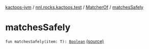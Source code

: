 [kactoos-jvm](../../index.md) / [nnl.rocks.kactoos.test](../index.md) / [MatcherOf](index.md) / [matchesSafely](.)

# matchesSafely

`fun matchesSafely(item: T): `[`Boolean`](https://kotlinlang.org/api/latest/jvm/stdlib/kotlin/-boolean/index.html) [(source)](https://github.com/neonailol/kactoos/blob/master/kactoos-jvm/src/main/kotlin/nnl/rocks/kactoos/test/MatcherOf.kt#L31)